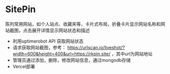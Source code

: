 # SitePin

陈列常用网站，如个人站点、收藏夹等，卡片式布局，折叠卡片显示网站名称和网站截图，点击展开详情显示网站状态和描述

- 利用uptimerobot API 获取网站状态
- 请求获取网站截图，参考： https://urlscan.io/liveshot/?width=600&height=400&url=https://rkpin.site/ ，其中url为网站地址
- 管理员通过添加，删除，修改网站信息，通过mongodb存储
- Vercel部署